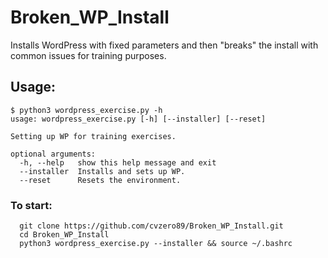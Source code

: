 # Broken_WP_Install
Installs WordPress with fixed parameters and then "breaks" the install with common issues for training purposes.

## Usage:
```
$ python3 wordpress_exercise.py -h
usage: wordpress_exercise.py [-h] [--installer] [--reset]

Setting up WP for training exercises.

optional arguments:
  -h, --help   show this help message and exit
  --installer  Installs and sets up WP.
  --reset      Resets the environment.
```
  ### To start:

```
  git clone https://github.com/cvzero89/Broken_WP_Install.git
  cd Broken_WP_Install
  python3 wordpress_exercise.py --installer && source ~/.bashrc
```
